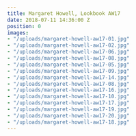 ```yaml
---
title: Margaret Howell, Lookbook AW17
date: 2018-07-11 14:36:00 Z
position: 0
images:
- "/uploads/margaret-howell-aw17-01.jpg"
- "/uploads/margaret-howell-aw17-02.jpg"
- "/uploads/margaret-howell-aw17-06.jpg"
- "/uploads/margaret-howell-aw17-08.jpg"
- "/uploads/margaret-howell-aw17-05.jpg"
- "/uploads/margaret-howell-aw17-09.jpg"
- "/uploads/margaret-howell-aw17-14.jpg"
- "/uploads/margaret-howell-aw17-08.jpg"
- "/uploads/margaret-howell-aw17-16.jpg"
- "/uploads/margaret-howell-aw17-10.jpg"
- "/uploads/margaret-howell-aw17-17.jpg"
- "/uploads/margaret-howell-aw17-19.jpg"
- "/uploads/margaret-howell-aw17-20.jpg"
- "/uploads/margaret-howell-aw17-18.jpg"
---
```


